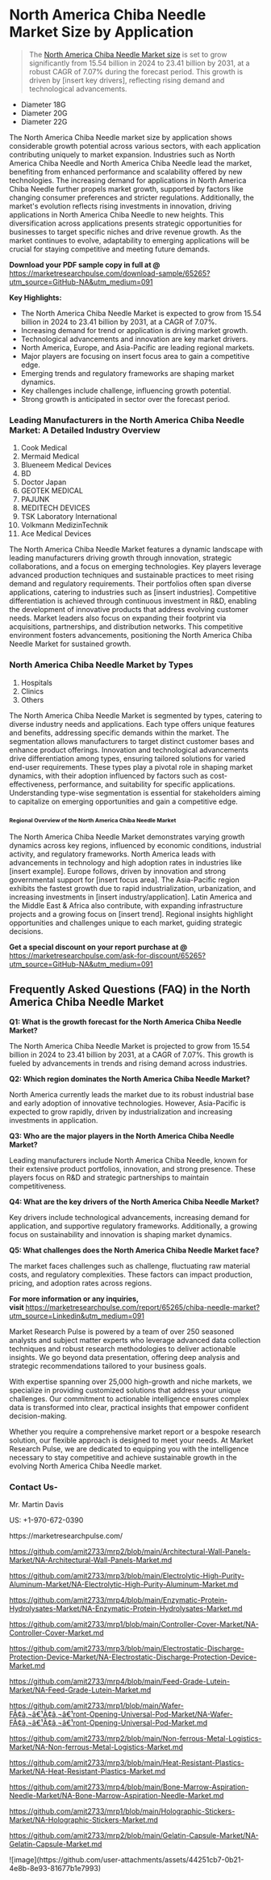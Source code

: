 <h1>North America Chiba Needle Market&nbsp;Size by Application</h1><blockquote><p>The <a href="https://marketresearchpulse.com/download-sample/65265?utm_source=GitHub-NA&amp;utm_medium=091">North America Chiba Needle Market size</a> is set to grow significantly from 15.54 billion in 2024 to 23.41 billion by 2031, at a robust CAGR of 7.07% during the forecast period. This growth is driven by [insert key drivers], reflecting rising demand and technological advancements.</p></blockquote><ul><li>Diameter 18G<li> Diameter 20G<li> Diameter 22G</li></ul><p>The North America Chiba Needle market size by application shows considerable growth potential across various sectors, with each application contributing uniquely to market expansion. Industries such as North America Chiba Needle and North America Chiba Needle lead the market, benefiting from enhanced performance and scalability offered by new technologies. The increasing demand for applications in North America Chiba Needle further propels market growth, supported by factors like changing consumer preferences and stricter regulations. Additionally, the market's evolution reflects rising investments in innovation, driving applications in North America Chiba Needle to new heights. This diversification across applications presents strategic opportunities for businesses to target specific niches and drive revenue growth. As the market continues to evolve, adaptability to emerging applications will be crucial for staying competitive and meeting future demands.</p><p><strong>Download your PDF sample copy in full at @ </strong><a href="https://marketresearchpulse.com/download-sample/65265?utm_source=GitHub-NA&amp;utm_medium=091">https://marketresearchpulse.com/download-sample/65265?utm_source=GitHub-NA&amp;utm_medium=091</a></p><p><strong>Key Highlights: </strong></p><ul><li>The North America Chiba Needle Market is expected to grow from 15.54 billion in 2024 to 23.41 billion by 2031, at a CAGR of 7.07%.</li><li>Increasing demand for trend or application is driving market growth.</li><li>Technological advancements and innovation are key market drivers.</li><li>North America, Europe, and Asia-Pacific are leading regional markets.</li><li>Major players are focusing on insert focus area to gain a competitive edge.</li><li>Emerging trends and regulatory frameworks are shaping market dynamics.</li><li>Key challenges include challenge, influencing growth potential.</li><li>Strong growth is anticipated in sector over the forecast period.</li></ul><h3>Leading Manufacturers in the North America Chiba Needle Market: A Detailed Industry Overview</h3><ol><li>Cook Medical</li><li>Mermaid Medical</li><li>Blueneem Medical Devices</li><li>BD</li><li>Doctor Japan</li><li>GEOTEK MEDICAL</li><li>PAJUNK</li><li>MEDITECH DEVICES</li><li>TSK Laboratory International</li><li>Volkmann MedizinTechnik</li><li>Ace Medical Devices</li></ol><div class="flex max-w-full flex-col flex-grow"><div class="min-h-8 text-message flex w-full flex-col items-end gap-2 whitespace-normal break-words [.text-message+&amp;]:mt-5" dir="auto" data-message-author-role="assistant" data-message-id="fd8432e4-4910-450d-b182-61b7bfb0a01f" data-message-model-slug="gpt-4o"><div class="flex w-full flex-col gap-1 empty:hidden first:pt-[3px]"><div class="markdown prose w-full break-words dark:prose-invert light"><p>The North America Chiba Needle Market features a dynamic landscape with leading manufacturers driving growth through innovation, strategic collaborations, and a focus on emerging technologies. Key players leverage advanced production techniques and sustainable practices to meet rising demand and regulatory requirements. Their portfolios often span diverse applications, catering to industries such as [insert industries]. Competitive differentiation is achieved through continuous investment in R&amp;D, enabling the development of innovative products that address evolving customer needs. Market leaders also focus on expanding their footprint via acquisitions, partnerships, and distribution networks. This competitive environment fosters advancements, positioning the North America Chiba Needle Market for sustained growth.</p></div></div></div></div><h3>North America Chiba Needle Market by Types</h3><ol><li>Hospitals<li> Clinics<li> Others</li></ol><div class="flex max-w-full flex-col flex-grow"><div class="min-h-8 text-message flex w-full flex-col items-end gap-2 whitespace-normal break-words [.text-message+&amp;]:mt-5" dir="auto" data-message-author-role="assistant" data-message-id="084470be-0bb7-4664-bddf-5156b4f41249" data-message-model-slug="gpt-4o-mini"><div class="flex w-full flex-col gap-1 empty:hidden first:pt-[3px]"><div class="markdown prose w-full break-words dark:prose-invert light"><p>The North America Chiba Needle Market is segmented by types, catering to diverse industry needs and applications. Each type offers unique features and benefits, addressing specific demands within the market. The segmentation allows manufacturers to target distinct customer bases and enhance product offerings. Innovation and technological advancements drive differentiation among types, ensuring tailored solutions for varied end-user requirements. These types play a pivotal role in shaping market dynamics, with their adoption influenced by factors such as cost-effectiveness, performance, and suitability for specific applications. Understanding type-wise segmentation is essential for stakeholders aiming to capitalize on emerging opportunities and gain a competitive edge.</p></div></div></div></div><h3><span style="font-size: 11px;">Regional Overview of the North America Chiba Needle Market</span></h3><div class="flex max-w-full flex-col flex-grow"><div class="min-h-8 text-message flex w-full flex-col items-end gap-2 whitespace-normal break-words [.text-message+&amp;]:mt-5" dir="auto" data-message-author-role="assistant" data-message-id="e9038762-ce64-4e30-91c9-9bd413514231" data-message-model-slug="gpt-4o-mini"><div class="flex w-full flex-col gap-1 empty:hidden first:pt-[3px]"><div class="markdown prose w-full break-words dark:prose-invert light"><p>The North America Chiba Needle Market demonstrates varying growth dynamics across key regions, influenced by economic conditions, industrial activity, and regulatory frameworks. North America leads with advancements in technology and high adoption rates in industries like [insert example]. Europe follows, driven by innovation and strong governmental support for [insert focus area]. The Asia-Pacific region exhibits the fastest growth due to rapid industrialization, urbanization, and increasing investments in [insert industry/application]. Latin America and the Middle East &amp; Africa also contribute, with expanding infrastructure projects and a growing focus on [insert trend]. Regional insights highlight opportunities and challenges unique to each market, guiding strategic decisions.</p></div></div></div></div><p><strong>Get a special discount on your report purchase at @ </strong><a href="https://marketresearchpulse.com/ask-for-discount/65265?utm_source=GitHub-NA&amp;utm_medium=091">https://marketresearchpulse.com/ask-for-discount/65265?utm_source=GitHub-NA&amp;utm_medium=091</a></p><h2>Frequently Asked Questions (FAQ) in the North America Chiba Needle Market</h2><p><strong>Q1: What is the growth forecast for the North America Chiba Needle Market?</strong></p><p>The North America Chiba Needle Market is projected to grow from 15.54 billion in 2024 to 23.41 billion by 2031, at a CAGR of 7.07%. This growth is fueled by advancements in trends and rising demand across industries.</p><p><strong>Q2: Which region dominates the North America Chiba Needle Market?</strong></p><p>North America currently leads the market due to its robust industrial base and early adoption of innovative technologies. However, Asia-Pacific is expected to grow rapidly, driven by industrialization and increasing investments in application.</p><p><strong>Q3: Who are the major players in the North America Chiba Needle Market?</strong></p><p>Leading manufacturers include North America Chiba Needle, known for their extensive product portfolios, innovation, and strong presence. These players focus on R&amp;D and strategic partnerships to maintain competitiveness.</p><p><strong>Q4: What are the key drivers of the North America Chiba Needle Market?</strong></p><p>Key drivers include technological advancements, increasing demand for application, and supportive regulatory frameworks. Additionally, a growing focus on sustainability and innovation is shaping market dynamics.</p><p><strong>Q5: What challenges does the North America Chiba Needle Market face?</strong></p><p>The market faces challenges such as challenge, fluctuating raw material costs, and regulatory complexities. These factors can impact production, pricing, and adoption rates across regions.</p><p><strong>For more information or any inquiries, visit&nbsp;</strong><a href="https://marketresearchpulse.com/report/65265/chiba-needle-market?utm_source=Linkedin&utm_medium=091">https://marketresearchpulse.com/report/65265/chiba-needle-market?utm_source=Linkedin&utm_medium=091</a></p><p>Market Research Pulse is powered by a team of over 250 seasoned analysts and subject matter experts who leverage advanced data collection techniques and robust research methodologies to deliver actionable insights. We go beyond data presentation, offering deep analysis and strategic recommendations tailored to your business goals.</p><p>With expertise spanning over 25,000 high-growth and niche markets, we specialize in providing customized solutions that address your unique challenges. Our commitment to actionable intelligence ensures complex data is transformed into clear, practical insights that empower confident decision-making.</p><p>Whether you require a comprehensive market report or a bespoke research solution, our flexible approach is designed to meet your needs. At Market Research Pulse, we are dedicated to equipping you with the intelligence necessary to stay competitive and achieve sustainable growth in the evolving North America Chiba Needle market.</p><h3><strong>Contact Us-</strong></h3><p>Mr. Martin Davis</p><p>US: +1-970-672-0390</p><p>https://marketresearchpulse.com/</p><p><a href="https://github.com/amit2733/mrp2/blob/main/Architectural-Wall-Panels-Market/NA-Architectural-Wall-Panels-Market.md">https://github.com/amit2733/mrp2/blob/main/Architectural-Wall-Panels-Market/NA-Architectural-Wall-Panels-Market.md</a></p><p><a href="https://github.com/amit2733/mrp3/blob/main/Electrolytic-High-Purity-Aluminum-Market/NA-Electrolytic-High-Purity-Aluminum-Market.md">https://github.com/amit2733/mrp3/blob/main/Electrolytic-High-Purity-Aluminum-Market/NA-Electrolytic-High-Purity-Aluminum-Market.md</a></p><p><a href="https://github.com/amit2733/mrp4/blob/main/Enzymatic-Protein-Hydrolysates-Market/NA-Enzymatic-Protein-Hydrolysates-Market.md">https://github.com/amit2733/mrp4/blob/main/Enzymatic-Protein-Hydrolysates-Market/NA-Enzymatic-Protein-Hydrolysates-Market.md</a></p><p><a href="https://github.com/amit2733/mrp1/blob/main/Controller-Cover-Market/NA-Controller-Cover-Market.md">https://github.com/amit2733/mrp1/blob/main/Controller-Cover-Market/NA-Controller-Cover-Market.md</a></p><p><a href="https://github.com/amit2733/mrp3/blob/main/Electrostatic-Discharge-Protection-Device-Market/NA-Electrostatic-Discharge-Protection-Device-Market.md">https://github.com/amit2733/mrp3/blob/main/Electrostatic-Discharge-Protection-Device-Market/NA-Electrostatic-Discharge-Protection-Device-Market.md</a></p><p><a href="https://github.com/amit2733/mrp4/blob/main/Feed-Grade-Lutein-Market/NA-Feed-Grade-Lutein-Market.md">https://github.com/amit2733/mrp4/blob/main/Feed-Grade-Lutein-Market/NA-Feed-Grade-Lutein-Market.md</a></p><p><a href="https://github.com/amit2733/mrp1/blob/main/Wafer-FÃ¢â‚¬â€¹Ã¢â‚¬â€¹ront-Opening-Universal-Pod-Market/NA-Wafer-FÃ¢â‚¬â€¹Ã¢â‚¬â€¹ront-Opening-Universal-Pod-Market.md">https://github.com/amit2733/mrp1/blob/main/Wafer-FÃ¢â‚¬â€¹Ã¢â‚¬â€¹ront-Opening-Universal-Pod-Market/NA-Wafer-FÃ¢â‚¬â€¹Ã¢â‚¬â€¹ront-Opening-Universal-Pod-Market.md</a></p><p><a href="https://github.com/amit2733/mrp2/blob/main/Non-ferrous-Metal-Logistics-Market/NA-Non-ferrous-Metal-Logistics-Market.md">https://github.com/amit2733/mrp2/blob/main/Non-ferrous-Metal-Logistics-Market/NA-Non-ferrous-Metal-Logistics-Market.md</a></p><p><a href="https://github.com/amit2733/mrp3/blob/main/Heat-Resistant-Plastics-Market/NA-Heat-Resistant-Plastics-Market.md">https://github.com/amit2733/mrp3/blob/main/Heat-Resistant-Plastics-Market/NA-Heat-Resistant-Plastics-Market.md</a></p><p><a href="https://github.com/amit2733/mrp4/blob/main/Bone-Marrow-Aspiration-Needle-Market/NA-Bone-Marrow-Aspiration-Needle-Market.md">https://github.com/amit2733/mrp4/blob/main/Bone-Marrow-Aspiration-Needle-Market/NA-Bone-Marrow-Aspiration-Needle-Market.md</a></p><p><a href="https://github.com/amit2733/mrp1/blob/main/Holographic-Stickers-Market/NA-Holographic-Stickers-Market.md">https://github.com/amit2733/mrp1/blob/main/Holographic-Stickers-Market/NA-Holographic-Stickers-Market.md</a></p><p><a href="https://github.com/amit2733/mrp2/blob/main/Gelatin-Capsule-Market/NA-Gelatin-Capsule-Market.md">https://github.com/amit2733/mrp2/blob/main/Gelatin-Capsule-Market/NA-Gelatin-Capsule-Market.md</a></p>
![image](https://github.com/user-attachments/assets/44251cb7-0b21-4e8b-8e93-81677b1e7993)
